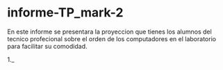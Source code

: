 # informe-TP_mark-2
En este informe se presentara la proyeccion que tienes los alumnos del tecnico profecional sobre el orden de los computadores en el laboratorio para facilitar su comodidad. 


1._ 
